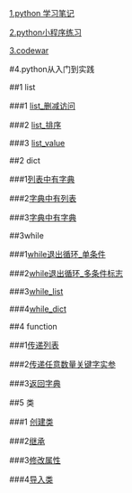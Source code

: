 [1.python 学习笔记](https://www.zybuluo.com/zzzxxxyyy/note/1117755)


[2.python小程序练习](https://www.zybuluo.com/zzzxxxyyy/note/1144647)


[3.codewar](https://www.codewars.com/users/LiuChuang0059)


#4.python从入门到实践

##1 list


###1 [list_删减访问](https://github.com/LiuChuang0059/Pythonpra/blob/master/prc_list.py)

###2 [list_排序](https://github.com/LiuChuang0059/Pythonpra/blob/master/prc_list2.py)

###3 [list_value](https://github.com/LiuChuang0059/Pythonpra/blob/master/prc_list_value.py)


##2 dict

###1[列表中有字典](https://github.com/LiuChuang0059/Pythonpra/blob/master/dict_list.py)

###2[字典中有列表](https://github.com/LiuChuang0059/Pythonpra/blob/master/dict_list2.py)

###3[字典中有字典](https://github.com/LiuChuang0059/Pythonpra/blob/master/dict_dict.py)

##3while


###1[while退出循环_单条件](https://github.com/LiuChuang0059/python_practise/blob/master/while_break.py)

###2[while退出循环_多条件标志](https://github.com/LiuChuang0059/python_practise/blob/master/while_breaks.py)

###3[while_list](https://github.com/LiuChuang0059/python_practise/blob/master/while_list.py)

###4[while_dict](https://github.com/LiuChuang0059/python_practise/blob/master/while_dict.py)


##4 function

###1[传递列表](https://github.com/LiuChuang0059/python_practise/blob/master/func_list811.py)


###2[传递任意数量关键字实参](https://github.com/LiuChuang0059/python_practise/blob/master/func_keyfactors814.py)


###3[返回字典](https://github.com/LiuChuang0059/python_practise/blob/master/func_dict87.py)



##5 类

###1 [创建类](https://github.com/LiuChuang0059/python_practise/blob/master/class.py)

###2[继承](https://github.com/LiuChuang0059/python_practise/blob/master/class_son9798.py)

###3[修改属性](https://github.com/LiuChuang0059/python_practise/blob/master/class_change.py)

###4[导入类](https://github.com/LiuChuang0059/python_practise/blob/master/class.import.py)
